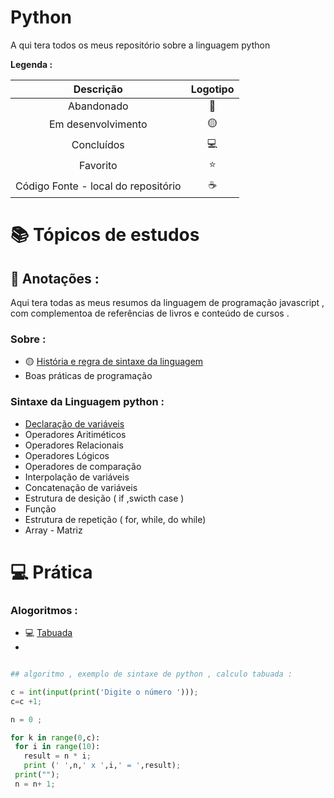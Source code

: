 # Python
 
<p> A qui tera todos os meus repositório sobre a linguagem python </p>


<strong> Legenda :</strong>

|Descrição | Logotipo   | 
|:--: |:--:|
| Abandonado | 🔴 | 
| Em desenvolvimento    |  🟡  | 
| Concluídos    |  💻  |
| Favorito | ⭐ | 
| Código Fonte - local do repositório | ☕| 

#  📚 Tópicos de estudos  
## 📖 Anotações :

Aqui tera todas as meus resumos da linguagem de programação javascript , com complementoa de referências de livros e conteúdo de cursos .

### Sobre :

* 🟡 [História e regra de sintaxe da linguagem](https://github.com/LeandroPereira2603/Python/blob/main/Explica%C3%A7%C3%B4es/historia-sintaxe-da-linguagem.md)
* Boas práticas de programação

### Sintaxe da Linguagem python :

* [ Declaração de variáveis](https://github.com/LeandroPereira2603/Python/blob/main/Explica%C3%A7%C3%B4es%2FDeclara%C3%A7%C3%A3o%20de%20vari%C3%A1vel.md)
* Operadores Aritiméticos
* Operadores Relacionais
* Operadores Lógicos
* Operadores de comparação
* Interpolação de variáveis
* Concatenação de variáveis
* Estrutura de desição ( if ,swicth case )
* Função
* Estrutura de repetição ( for, while, do while)
* Array - Matriz
  
# 💻 Prática 

### Alogoritmos :
* 💻 [ Tabuada](https://github.com/LeandroPereira2603/Python/blob/main/pratica/algoritmos/tabuada.py)
* 
  <br>
```python

## algoritmo , exemplo de sintaxe de python , calculo tabuada : 

c = int(input(print('Digite o número ')));
c=c +1;

n = 0 ;

for k in range(0,c):
 for i in range(10):
   result = n * i;
   print (' ',n,' x ',i,' = ',result);
 print("");
 n = n+ 1;

```
